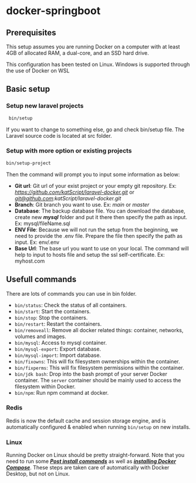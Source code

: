 # docker-springboot

## Prerequisites

This setup assumes you are running Docker on a computer with at least 4GB of allocated RAM, a dual-core, and an SSD hard drive.

This configuration has been tested on Linux. Windows is supported through the use of Docker on WSL

## Basic setup

### Setup new laravel projects
```bash
 bin/setup
```

If you want to change to something else, go and check bin/setup file. The Laravel source code is located at src folder.

### Setup with more option or existing projects

```bash
bin/setup-project
```

Then the command will prompt you to input some information as below:
- **Git url**: Git url of your exist project or your empty git repository. Ex: *https://github.com/katScript/laravel-docker.git* or *git@github.com:katScript/laravel-docker.git*
- **Branch**: Git branch you want to use. Ex: *main* or *master*
- **Database**: The backup database file. You can download the database, create new ***mysql*** folder and put it there then specify the path as input. Ex: mysql/fileName.sql
- **ENV File**: Because we will not run the setup from the beginning, we need to provide the .env file. Prepare the file then specify the path as input. Ex: env/.env
- **Base Url**: The base url you want to use on your local. The command will help to input to hosts file and setup the ssl self-certificate. Ex: myhost.com

## Usefull commands

There are lots of commands you can use in bin folder.
- `bin/status`: Check the status of all containers.
- `bin/start`: Start the containers.
- `bin/stop`: Stop the containers.
- `bin/restart`: Restart the containers.
- `bin/removeall`: Remove all docker related things: container, networks, volumes and images.
- `bin/mysql`: Access to mysql container.
- `bin/mysql-export`: Export database.
- `bin/mysql-import`: Import database.
- `bin/fixowns`: This will fix filesystem ownerships within the container.
- `bin/fixperms`: This will fix filesystem permissions within the container.
- `bin/jdk bash`: Drop into the bash prompt of your server Docker container. The `server` container should be mainly used to access the filesystem within Docker.
- `bin/npm`: Run npm command at docker.

### Redis

Redis is now the default cache and session storage engine, and is automatically configured & enabled when running `bin/setup` on new installs.

### Linux

Running Docker on Linux should be pretty straight-forward. Note that you need to run some [***Post install commands***](https://docs.docker.com/install/linux/linux-postinstall/) as well as [***installing Docker Compose***](https://docs.docker.com/compose/install). These steps are taken care of automatically with Docker Desktop, but not on Linux.
